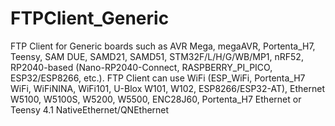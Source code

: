 # FTPClient_Generic
FTP Client for Generic boards such as AVR Mega, megaAVR, Portenta_H7, Teensy, SAM DUE, SAMD21, SAMD51, STM32F/L/H/G/WB/MP1, nRF52, RP2040-based (Nano-RP2040-Connect, RASPBERRY_PI_PICO, ESP32/ESP8266, etc.). FTP Client can use WiFi (ESP_WiFi, Portenta_H7 WiFi, WiFiNINA, WiFi101, U-Blox W101, W102, ESP8266/ESP32-AT), Ethernet W5100, W5100S, W5200, W5500, ENC28J60, Portenta_H7 Ethernet or Teensy 4.1 NativeEthernet/QNEthernet
